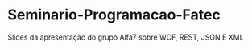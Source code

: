 Seminario-Programacao-Fatec
===========================

Slides da apresentação do grupo Alfa7 sobre WCF, REST, JSON E XML